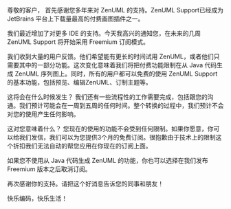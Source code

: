 尊敬的客户，
首先感谢您多年来对 ZenUML 的支持。ZenUML Support已经成为 JetBrains 平台上下载量最高的付费画图插件之一。

我们最近增加了对更多 IDE 的支持。今天我高兴的通知您，在未来的几周 ZenUML Support 将开始采用 Freemium 订阅模式。

我们收到大量的用户反馈。他们希望能有更长的时间试用 ZenUML，或者他们只需要其中的一部分功能。这次变化意味着我们将把付费功能限制在从 Java 代码生成 ZenUML 序列图上。同时，所有的用户都可以免费的使用 ZenUML Support 的基本功能，包括预览、编辑ZenUML、订制主题等。

这将会在什么时候发生？
我们还有一些流程性的工作需要完成，包括跟您的沟通。我们预计可能会在一周到五周的任何时间。整个转换的过程中，我们预计不会对您的使用产生任何影响。

这对您意味着什么？
您现在的使用的功能不会受到任何限制。如果你愿意，你可以给我们发信，我们可以为您提供3个月的免费订阅。很抱歉由于技术上的限制这个折扣我们无法自动的帮您应用在你现在的订阅上面。

如果您不使用从 Java 代码生成 ZenUML 的功能，你也可以选择在我们发布 Freemium 版本之后取消订阅。

再次感谢你的支持。请把这个好消息告诉您的同事和朋友！

快乐编码，快乐生活！
